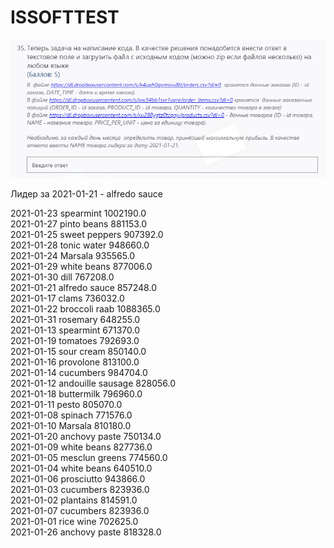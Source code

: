 # ISSOFTTEST


![Task](https://github.com/Ernest-Arlou/ISSOFTTEST/blob/master/img/test.png)

Лидер за 2021-01-21 - alfredo sauce 


2021-01-23 spearmint 1002190.0<br/>
2021-01-27 pinto beans 881153.0<br/>
2021-01-25 sweet peppers 907392.0<br/>
2021-01-28 tonic water 948660.0<br/>
2021-01-24 Marsala 935565.0<br/>
2021-01-29 white beans 877006.0<br/>
2021-01-30 dill 767208.0<br/>
2021-01-21 alfredo sauce 857248.0<br/>
2021-01-17 clams 736032.0<br/>
2021-01-22 broccoli raab 1088365.0<br/>
2021-01-31 rosemary 648255.0<br/>
2021-01-13 spearmint 671370.0<br/>
2021-01-19 tomatoes 792693.0<br/>
2021-01-15 sour cream 850140.0<br/>
2021-01-16 provolone 813100.0<br/>
2021-01-14 cucumbers 984704.0<br/>
2021-01-12 andouille sausage 828056.0<br/>
2021-01-18 buttermilk 796960.0<br/>
2021-01-11 pesto 805070.0<br/>
2021-01-08 spinach 771576.0<br/>
2021-01-10 Marsala 810180.0<br/>
2021-01-20 anchovy paste 750134.0<br/>
2021-01-09 white beans 827736.0<br/>
2021-01-05 mesclun greens 774560.0<br/>
2021-01-04 white beans 640510.0<br/>
2021-01-06 prosciutto 943866.0<br/>
2021-01-03 cucumbers 823936.0<br/>
2021-01-02 plantains 814591.0<br/>
2021-01-07 cucumbers 823936.0<br/>
2021-01-01 rice wine 702625.0<br/>
2021-01-26 anchovy paste 818328.0<br/>